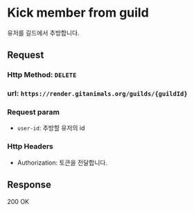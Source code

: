 # Kick member from guild

유저를 길드에서 추방합니다.

## Request
### Http Method: `DELETE`
### url: `https://render.gitanimals.org/guilds/{guildId}`
### Request param
- `user-id`: 추방할 유저의 id
### Http Headers
- Authorization: 토큰을 전달합니다.

## Response
200 OK

